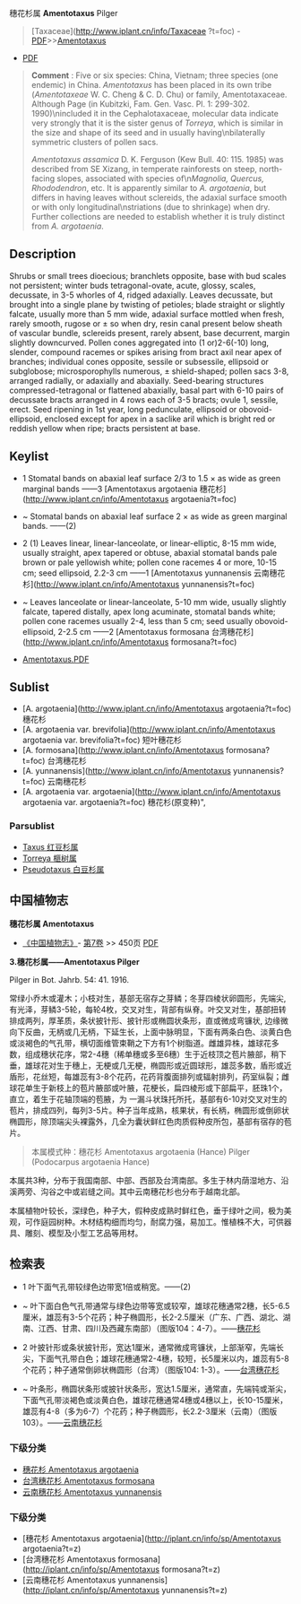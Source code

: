 穗花杉属 **Amentotaxus** Pilger

> [Taxaceae](http://www.iplant.cn/info/Taxaceae ?t=foc) - [PDF](http://iplant.cn/foc/pdf/Taxaceae.pdf)>>[Amentotaxus](http://www.iplant.cn/info/Amentotaxus?t=foc)

 - [PDF](http://www.iplant.cn/foc/pdf/Amentotaxus.pdf)

> **Comment** : 
> Five or six species: China, Vietnam; three species (one endemic) in China.
> *Amentotaxus* has been placed in its own tribe (*Amentotaxeae* W. C. Cheng & C. D. Chu) or family, Amentotaxaceae. Although Page (in Kubitzki, Fam. Gen. Vasc. Pl. 1: 299-302. 1990)\nincluded it in the Cephalotaxaceae, molecular data indicate very strongly that it is the sister genus of *Torreya*, which is similar in the size and shape of its seed and in usually having\nbilaterally symmetric clusters of pollen sacs. 
> 
> *Amentotaxus assamica* D. K. Ferguson (Kew Bull. 40: 115. 1985) was described from SE Xizang, in temperate rainforests on steep, north-facing slopes, associated with species of\n*Magnolia, Quercus, Rhododendron*, etc. It is apparently similar to *A. argotaenia*, but differs in having leaves without sclereids, the adaxial surface smooth or with only longitudinal\nstriations (due to shrinkage) when dry. Further collections are needed to establish whether it is truly distinct from *A. argotaenia*.

## Description

Shrubs or small trees dioecious; branchlets opposite, base with bud scales not persistent; winter buds tetragonal-ovate, acute, glossy, scales, decussate, in 3-5 whorles of 4, ridged adaxially. Leaves decussate, but brought into a single plane by twisting of petioles; blade straight or slightly falcate, usually more than 5 mm wide, adaxial surface mottled when fresh, rarely smooth, rugose or ±  so when dry, resin canal present below sheath of vascular bundle, sclereids present, rarely absent, base decurrent, margin slightly downcurved. Pollen cones aggregated into (1 or)2-6(-10) long, slender, compound racemes or spikes arising from bract axil near apex of branches; individual cones opposite, sessile or subsessile, ellipsoid or subglobose; microsporophylls numerous, ±  shield-shaped; pollen sacs 3-8, arranged radially, or adaxially and abaxially. Seed-bearing structures compressed-tetragonal or flattened abaxially, basal part with 6-10 pairs of decussate bracts arranged in 4 rows each of 3-5 bracts; ovule 1, sessile, erect. Seed ripening in 1st year, long pedunculate, ellipsoid or obovoid-ellipsoid, enclosed except for apex in a saclike aril which is bright red or reddish yellow when ripe; bracts persistent at base.

## Keylist

* 1 Stomatal bands on abaxial leaf surface 2/3 to 1.5 × as wide as green marginal bands  ——3 [Amentotaxus argotaenia 穗花杉](http://www.iplant.cn/info/Amentotaxus argotaenia?t=foc)
* ~ Stomatal bands on abaxial leaf surface 2 × as wide as green marginal bands.  ——(2)
* 2 (1) Leaves linear, linear-lanceolate, or linear-elliptic, 8-15 mm wide, usually straight, apex tapered or obtuse, abaxial stomatal bands pale brown or pale yellowish white; pollen cone racemes 4 or more, 10-15 cm; seed ellipsoid, 2.2-3 cm  ——1 [Amentotaxus yunnanensis 云南穗花杉](http://www.iplant.cn/info/Amentotaxus yunnanensis?t=foc)
* ~ Leaves lanceolate or linear-lanceolate, 5-10 mm wide, usually slightly falcate, tapered distally, apex long acuminate, stomatal bands white; pollen cone racemes usually 2-4, less than 5 cm; seed usually obovoid-ellipsoid, 2-2.5 cm  ——2 [Amentotaxus formosana 台湾穗花杉](http://www.iplant.cn/info/Amentotaxus formosana?t=foc)

* [Amentotaxus.PDF](http://iplant.cn/foc/pdf/Amentotaxus.pdf)

## Sublist

* [A.  argotaenia](http://www.iplant.cn/info/Amentotaxus argotaenia?t=foc)
 穗花杉
* [A.  argotaenia var. brevifolia](http://www.iplant.cn/info/Amentotaxus argotaenia var. brevifolia?t=foc)
 短叶穗花杉
* [A.  formosana](http://www.iplant.cn/info/Amentotaxus formosana?t=foc)
 台湾穗花杉
* [A.  yunnanensis](http://www.iplant.cn/info/Amentotaxus yunnanensis?t=foc)
 云南穗花杉
* [A.  argotaenia var. argotaenia](http://www.iplant.cn/info/Amentotaxus argotaenia var. argotaenia?t=foc) 穗花杉(原变种)",

### Parsublist

* [Taxus  红豆杉属](http://www.iplant.cn/info/Taxus?t=foc)
* [Torreya  榧树属](http://www.iplant.cn/info/Torreya?t=foc)
* [Pseudotaxus  白豆杉属](http://www.iplant.cn/info/Pseudotaxus?t=foc)

## 中国植物志

**穗花杉属 Amentotaxus**

* [《中国植物志》](http://www.iplant.cn/frps)- [第7卷](http://www.iplant.cn/frps/vol/7) >> 450页 [PDF](http://www.iplant.cn/frps/pdf/7/450y.pdf)

**3.穗花杉属——Amentotaxus Pilger**

Pilger in Bot. Jahrb. 54: 41. 1916.

常绿小乔木或灌木；小枝对生，基部无宿存之芽鳞；冬芽四棱状卵圆形，先端尖,有光泽，芽鳞3-5轮，每轮4枚，交叉对生，背部有纵脊。叶交叉对生，基部扭转排成两列，厚革质，条状披针形、披针形或椭圆状条形，直或微成弯镰状, 边缘微向下反曲，无柄或几无柄，下延生长，上面中脉明显，下面有两条白色、淡黄白色或淡褐色的气孔带，横切面维管束鞘之下方有1个树脂道。雌雄异株，雄球花多数，组成穗状花序，常2-4穗（稀单穗或多至6穗）生于近枝顶之苞片腋部，稍下垂，雄球花对生于穗上，无梗或几无梗，椭圆形或近圆球形，雄蕊多数，盾形或近盾形，花丝短，每雄蕊有3-8个花药，花药背腹面排列或辐射排列，药室纵裂；雌球花单生于新枝上的苞片腋部或叶腋，花梗长，扁四棱形或下部扁平，胚珠1个，直立，着生于花轴顶端的苞腋，为 一漏斗状珠托所托，基部有6-10对交叉对生的苞片，排成四列，每列3-5片。种子当年成熟，核果状，有长柄，椭圆形或倒卵状椭圆形，除顶端尖头裸露外，几全为囊状鲜红色肉质假种皮所包，基部有宿存的苞片。

> 本属模式种：穗花杉 Amentotaxus argotaenia (Hance) Pilger (Podocarpus argotaenia Hance)

本属共3种，分布于我国南部、中部、西部及台湾南部。多生于林内荫湿地方、沿溪两旁、沟谷之中或岩缝之间。其中云南穗花杉也分布于越南北部。

本属植物叶较长，深绿色，种子大，假种皮成熟时鲜红色，垂于绿叶之间，极为美观，可作庭园树种。木材结构细而均匀，耐腐力强，易加工。惟植株不大，可供器具、雕刻、模型及小型工艺品等用材。

## 检索表
* 1 叶下面气孔带较绿色边带宽1倍或稍宽。——(2)
* ~ 叶下面白色气孔带通常与绿色边带等宽或较窄，雄球花穗通常2穗，长5-6.5厘米，雄蕊有3-5个花药；种子椭圆形，长2-2.5厘米（广东、广西、湖北、湖南、江西、甘肃、四川及西藏东南部）（图版104：4-7）。——[穗花杉](Amentotaxus-argotaenia-穗花杉.md)

* 2 叶披针形或条状披针形，宽达1厘米，通常微成弯镰状，上部渐窄，先端长尖，下面气孔带白色；雄球花穗通常2-4穗，较短，长5厘米以内，雄蕊有5-8个花药；种子通常倒卵状椭圆形（台湾）（图版104: 1-3）。——[台湾穗花杉](Amentotaxus-formosana-台湾穗花杉.md)
* ~ 叶条形，椭圆状条形或披针状条形，宽达1.5厘米，通常直，先端钝或渐尖，下面气孔带淡褐色或淡黄白色，雄球花穗通常4穗或4穗以上，长10-15厘米，雄蕊有4-8（多为6-7）个花药；种子椭圆形，长2.2-3厘米（云南）（图版103）。——[云南穗花杉](Amentotaxus-yunnanensis-云南穗花杉.md)

### 下级分类
* [穗花杉  Amentotaxus argotaenia](Amentotaxus-argotaenia-穗花杉.md)
* [台湾穗花杉  Amentotaxus formosana](Amentotaxus-formosana-台湾穗花杉.md)
* [云南穗花杉  Amentotaxus yunnanensis](Amentotaxus-yunnanensis-云南穗花杉.md)

### 下级分类
* [穗花杉  Amentotaxus argotaenia](http://iplant.cn/info/sp/Amentotaxus argotaenia?t=z)
* [台湾穗花杉  Amentotaxus formosana](http://iplant.cn/info/sp/Amentotaxus formosana?t=z)
* [云南穗花杉  Amentotaxus yunnanensis](http://iplant.cn/info/sp/Amentotaxus yunnanensis?t=z)

